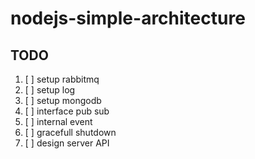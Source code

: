 # nodejs-simple-architecture

## TODO
1. [ ] setup rabbitmq
2. [ ] setup log
3. [ ] setup mongodb
4. [ ] interface pub sub
5. [ ] internal event
6. [ ] gracefull shutdown
7. [ ] design server API
